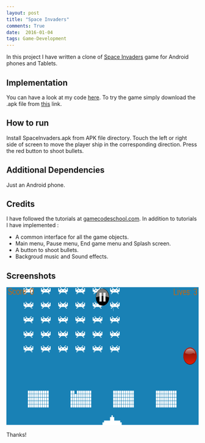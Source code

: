 ```yaml
---
layout: post
title: "Space Invaders"
comments: True
date:  2016-01-04
tags: Game-Development
---
```


In this project I have written a clone of [Space Invaders](https://en.wikipedia.org/wiki/Space_Invaders) game for Android phones and Tablets.

## Implementation

You can have a look at my code [here](https://github.com/IshankGulati/Space-Invaders/tree/master/Android%20Studio%20project/SpaceInvaders). To try the game simply download the .apk file from [this](https://github.com/IshankGulati/Breakout/tree/master/APK%20file) link.

## How to run

Install SpaceInvaders.apk from APK file directory. Touch the left or right side of screen to move the player ship in the corresponding direction. Press the red button to shoot bullets.

## Additional Dependencies

Just an Android phone.

## Credits

I have followed the tutorials at [gamecodeschool.com](gamecodeschool.com). In addition to tutorials I have implemented :

* A common interface for all the game objects.
* Main menu, Pause menu, End game menu and Splash screen.
* A button to shoot bullets.
* Backgroud music and Sound effects.

## Screenshots

<center><img src="/assets/spaceInvaders.png" alt="spaceInvader" style="width:640px;height:360px;"/></center>

Thanks!